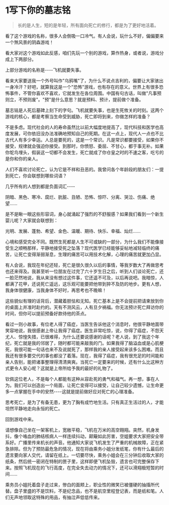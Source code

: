 # 1写下你的墓志铭

> 长的是人生，短的是年轻，所有面向死亡的修行，都是为了更好地活着。

看了这个游戏的名称，很多人会倒吸一口冷气。有人会说，玩什么不好，偏偏要来一个煞风景的阴森游戏！

看大家对这个游戏如此反感，咱们先玩一个别的游戏，算作热身，或者说，游戏分成上下两部分。

上部分游戏的名称是----飞机就要失事。

看来大家要送我一个外号叫作"乌鸦嘴"了，为什么不说点吉利的，偏要让大家骇出一身冷汗？好吧，就算我这是一个"恐怖"游戏，也有存在的意义。世界上有很多恐怖事件，不管你喜欢不喜欢，它就发生在各位周围。中国有句古话，叫做"凡事预则立，不预则废"。"预"是什么意思？就是预料、预计，提前做个准备。

墓志铭是人死后墓碑上刻下的字句。飞机就要失事，也是生死攸关的时刻。这两个游戏的核心，都是考察当生命受到威胁，死亡即将到来，你做怎样的准备？

不是多虑。现代社会的人的寿命虽然比以前大幅度地提高了，现代科技和医学也高度发展，可你依旧没办法准确地预知自己的死期。在这一点上，现代人一点也不比古代人有多少幸运。人总是要死的，这是一个常识。凡是常识都要接受，如果你不接受，规律就会强迫你接受。到那时，你愤怒、委屈、不甘心，都于事无补。如果你鸵鸟埋头，假装这一切都不会发生，死亡就成了你仓皇之时的不速之客，吃亏的是你和你的亲人。

人们不喜欢讨论死亡，认为它是不祥和丑恶的。我曾问各个年龄段的朋友们：一提到死亡，你会联想到哪些词语？

几乎所有的人想到都是负面词汇----

阴暗、黑色、寒冷、腐烂、肮脏、丑陋、恐怖、惊吓、分离、哭泣、伤痛、绝望......

是不是瞅一眼这些形容词，身心就涌起了强烈的不舒服感？如果我们看到一个新生婴儿呢？大家就会联想到：

光明、发展、蓬勃、希望、金色、温暖、期待、快乐、幸福、灿烂......

心境和感受完全不同。既然生死都是人生不可或缺的一部分，为什么我们不能像接受生之顺畅那样，平静地接受死之坠落？现代医学已经能够妥帖地减轻临终的痛苦，让死亡变得渐弱渐息，生理的痛苦可以用技术化解，心理的痛苦就更加凸显。

有人会说，我现在年纪还轻，死亡是很久很久以后的事情，等我岁数大了再做思考也还来得及。我甚至听一位朋友在过完了六十岁生日之后，听到人们谈论死亡，还一脸茫然地说，我从来没有想过这件事，它还遥不可及，以后再说吧。我暗惊，人都满了花甲，还说死亡遥远，这乐观可能要把他带到猝不及防的地步。更有人想，我身体很健康，当我身体不好时，再思考也不晚嘛！

这些貌似有理的话背后，潜藏着胆怯和无知。死亡基本上是不会提前把请柬放到你的桌面上并准时赴约的。天有不测风云，人有旦夕祸福。你无法预计死亡拜访你的时间，但你可以提前预备好款待他的茶点。

看过一则小故事，有位老人得了癌症，当医生告诉他这个消息时，他很平静地面带笑容地说，我很感谢上帝让我得了癌症。医生非常吃惊，说，你得了癌症，不怨天尤人、惊惶失措，已很难得，为什么还要说感谢的话呢？老人说，到了我这个年纪，死亡就是我的邻居了，随时都可能来敲我的门。如果我得了脑溢血或是心肌梗死，我很可能一句话也来不及说就死了，那样我的亲人接受起来该多么困难。而且我还有很多要交代的事也都没了着落。现在，我得了癌症，我有很充足的时间能和亲人告别，能把诸事整理得清清爽爽。当死亡一定要来的时候，还有什么比这种方式更令人安心呢？这就是上帝所给予我的最好的礼物了。

钦佩这位老人，不是每个人都能有这种从容赴死的勇气和福气。再一想，事在人为。我们可以创造出一个局面，让死亡变得可以接受，让自己较少遗憾，让生命更多一点掌握在手中的安然----这就是提前做好应对死亡的心理准备。

思考死亡，是为了有备无患，更为了胸有成竹地生活。只有真正生活过的人，才能坦然平静地走向永恒的死亡。

回到游戏中来。

请想像自己坐在一架客机上，宽敞平稳，飞机在万米的高空翱翔。突然，机身发抖，像个咯血的肺结核病人一样连续抖动，颠簸如此厉害，空姐要求大家把安全带系好。广播里传来机长的声音。他通知大家说飞机发生了严重的机械故障，正在紧急排除。但为了预防最危急的情况，现在将由乘务小姐分发纸笔，你有什么最后的遗言要向家人交代，请留在纸上。一切要尽快，乘务小姐会在三分钟后收取大家的纸条，然后统一密闭在特制的匣子里，这样即便飞机坠毁，遗言也可完整保存下来。按照飞机现在的飞行高度，在完全失去动力的情况下，还可以滑翔极短暂的时间......

乘务员小姐托着盘子走过来，惨白的面颊上，职业性的微笑已被僵硬的抽搐所代替。盘子里盛的不是饮料，不是纪念品，也不是航空里程登记表，而是纸和笔。人们无声地领取这特殊的用品，有抽泣声低低传来。
